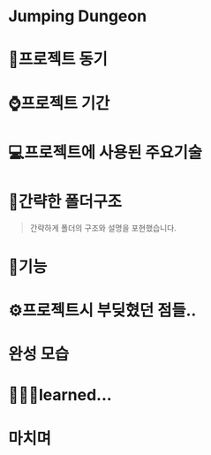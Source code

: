# Jumping Dungeon



# 📘프로젝트 동기

# ⌚️프로젝트 기간

# 💻프로젝트에 사용된 주요기술


    
# 📁간략한 폴더구조

> 간략하게 폴더의 구조와 설명을 포현했습니다.

    
# 📜기능
 
# ⚙️프로젝트시 부딪혔던 점들..

# 완성 모습
 
# 👨🏼‍💻learned...

# 마치며

